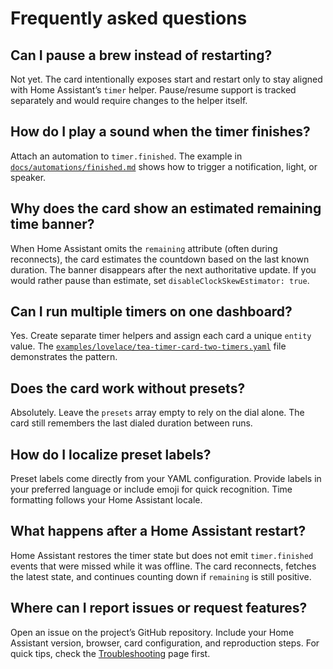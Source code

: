 # Frequently asked questions

## Can I pause a brew instead of restarting?

Not yet. The card intentionally exposes start and restart only to stay aligned with Home Assistant’s
`timer` helper. Pause/resume support is tracked separately and would require changes to the helper
itself.

## How do I play a sound when the timer finishes?

Attach an automation to `timer.finished`. The example in
[`docs/automations/finished.md`](automations/finished.md) shows how to trigger a notification, light,
or speaker.

## Why does the card show an estimated remaining time banner?

When Home Assistant omits the `remaining` attribute (often during reconnects), the card estimates the
countdown based on the last known duration. The banner disappears after the next authoritative
update. If you would rather pause than estimate, set `disableClockSkewEstimator: true`.

## Can I run multiple timers on one dashboard?

Yes. Create separate timer helpers and assign each card a unique `entity` value. The
[`examples/lovelace/tea-timer-card-two-timers.yaml`](../examples/lovelace/tea-timer-card-two-timers.yaml)
file demonstrates the pattern.

## Does the card work without presets?

Absolutely. Leave the `presets` array empty to rely on the dial alone. The card still remembers the
last dialed duration between runs.

## How do I localize preset labels?

Preset labels come directly from your YAML configuration. Provide labels in your preferred language or
include emoji for quick recognition. Time formatting follows your Home Assistant locale.

## What happens after a Home Assistant restart?

Home Assistant restores the timer state but does not emit `timer.finished` events that were missed
while it was offline. The card reconnects, fetches the latest state, and continues counting down if
`remaining` is still positive.

## Where can I report issues or request features?

Open an issue on the project’s GitHub repository. Include your Home Assistant version, browser, card
configuration, and reproduction steps. For quick tips, check the [Troubleshooting](troubleshooting.md)
page first.
